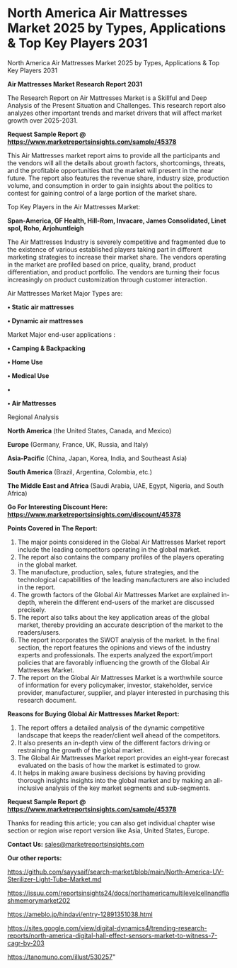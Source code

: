 # North America Air Mattresses Market 2025 by Types, Applications & Top Key Players 2031
North America Air Mattresses Market 2025 by Types, Applications & Top Key Players 2031

<strong>Air Mattresses Market Research Report 2031</strong>

The Research Report on Air Mattresses Market is a Skillful and Deep Analysis of the Present Situation and Challenges. This research report also analyzes other important trends and market drivers that will affect market growth over 2025-2031.

<strong>Request Sample Report @ <a href=https://www.marketreportsinsights.com/sample/45378>https://www.marketreportsinsights.com/sample/45378</a></strong>

This Air Mattresses market report aims to provide all the participants and the vendors will all the details about growth factors, shortcomings, threats, and the profitable opportunities that the market will present in the near future. The report also features the revenue share, industry size, production volume, and consumption in order to gain insights about the politics to contest for gaining control of a large portion of the market share.

Top Key Players in the Air Mattresses Market:

<strong>Span-America, GF Health, Hill-Rom, Invacare, James Consolidated, Linet spol, Roho, Arjohuntleigh</strong>

The Air Mattresses Industry is severely competitive and fragmented due to the existence of various established players taking part in different marketing strategies to increase their market share. The vendors operating in the market are profiled based on price, quality, brand, product differentiation, and product portfolio. The vendors are turning their focus increasingly on product customization through customer interaction.

Air Mattresses Market Major Types are:

<strong>•  Static air mattresses

•  Dynamic air mattresses</strong>

Market Major end-user applications :

<strong>•  Camping & Backpacking

•  Home Use

•  Medical Use

•  

•  Air Mattresses</strong>

Regional Analysis

</u><strong><b>North America</b></strong> (the United States, Canada, and Mexico)

<strong><b>Europe </b></strong>(Germany, France, UK, Russia, and Italy)

<strong><b>Asia-Pacific</b></strong> (China, Japan, Korea, India, and Southeast Asia)

<strong><b>South America</b></strong> (Brazil, Argentina, Colombia, etc.)

<strong><b>The Middle East and Africa</b></strong> (Saudi Arabia, UAE, Egypt, Nigeria, and South Africa)

<strong>Go For Interesting Discount Here: <a href=https://www.marketreportsinsights.com/discount/45378>https://www.marketreportsinsights.com/discount/45378</a></strong>

<strong>Points Covered in The Report:</strong>
<ol>
  <li>The major points considered in the Global Air Mattresses Market report include the leading competitors operating in the global market.</li>
  <li>The report also contains the company profiles of the players operating in the global market.</li>
  <li>The manufacture, production, sales, future strategies, and the technological capabilities of the leading manufacturers are also included in the report.</li>
  <li>The growth factors of the Global Air Mattresses Market are explained in-depth, wherein the different end-users of the market are discussed precisely.</li>
  <li>The report also talks about the key application areas of the global market, thereby providing an accurate description of the market to the readers/users.</li>
  <li>The report incorporates the SWOT analysis of the market. In the final section, the report features the opinions and views of the industry experts and professionals. The experts analyzed the export/import policies that are favorably influencing the growth of the Global Air Mattresses Market.</li>
  <li>The report on the Global Air Mattresses Market is a worthwhile source of information for every policymaker, investor, stakeholder, service provider, manufacturer, supplier, and player interested in purchasing this research document.</li>
</ol>
<strong>Reasons for Buying Global Air Mattresses Market Report:</strong>

<ol>
  <li>The report offers a detailed analysis of the dynamic competitive landscape that keeps the reader/client well ahead of the competitors.</li>
  <li>It also presents an in-depth view of the different factors driving or restraining the growth of the global market.</li>
  <li>The Global Air Mattresses Market report provides an eight-year forecast evaluated on the basis of how the market is estimated to grow.</li>
  <li>It helps in making aware business decisions by having providing thorough insights insights into the global market and by making an all-inclusive analysis of the key market segments and sub-segments.</li>
</ol>
<strong>Request Sample Report @ <a href=https://www.marketreportsinsights.com/sample/45378>https://www.marketreportsinsights.com/sample/45378</a></strong>


Thanks for reading this article; you can also get individual chapter wise section or region wise report version like Asia, United States, Europe.

<strong>Contact Us:</strong>
sales@marketreportsinsights.com

<strong>Our other reports:</strong>

<a href=https://github.com/sayysaif/search-market/blob/main/North-America-UV-Sterilizer-Light-Tube-Market.md>https://github.com/sayysaif/search-market/blob/main/North-America-UV-Sterilizer-Light-Tube-Market.md</a>

<a href=https://issuu.com/reportsinsights24/docs/northamericamultilevelcellnandflashmemorymarket202>https://issuu.com/reportsinsights24/docs/northamericamultilevelcellnandflashmemorymarket202</a>

<a href=https://ameblo.jp/hindavi/entry-12891351038.html>https://ameblo.jp/hindavi/entry-12891351038.html</a>

<a href=https://sites.google.com/view/digital-dynamics4/trending-research-reports/north-america-digital-hall-effect-sensors-market-to-witness-7-cagr-by-203>https://sites.google.com/view/digital-dynamics4/trending-research-reports/north-america-digital-hall-effect-sensors-market-to-witness-7-cagr-by-203</a>

<a href=https://tanomuno.com/illust/530257>https://tanomuno.com/illust/530257</a>"
